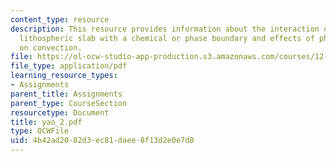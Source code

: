 ```yaml
---
content_type: resource
description: This resource provides information about the interaction of a subducting
  lithospheric slab with a chemical or phase boundary and effects of phase transitions
  on convection.
file: https://ol-ocw-studio-app-production.s3.amazonaws.com/courses/12-581-phase-transitions-in-the-earths-interior-spring-2005/4b42ad2082d3ec81daee8f13d2e0e7d0_yao_2.pdf
file_type: application/pdf
learning_resource_types:
- Assignments
parent_title: Assignments
parent_type: CourseSection
resourcetype: Document
title: yao_2.pdf
type: OCWFile
uid: 4b42ad20-82d3-ec81-daee-8f13d2e0e7d0
---
```

